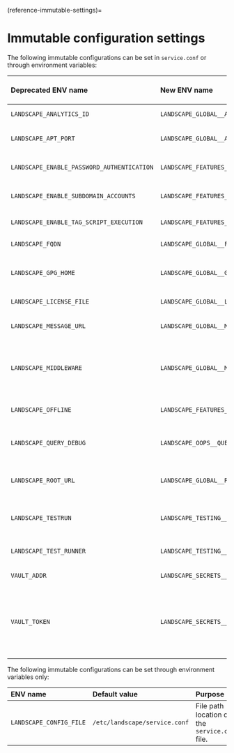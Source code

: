 (reference-immutable-settings)=

# Immutable configuration settings

The following immutable configurations can be set in `service.conf` or through environment variables:

| Deprecated ENV name | New ENV name | Deprecated section of `service.conf` | Section of `service.conf` | Deprecated key name in `service.conf` | Key name in `service.conf`  | Default value | Purpose |
| :---- | :---- | :---- | :---- | :---- | :---- | :---- | :---- |
| `LANDSCAPE_ANALYTICS_ID` | `LANDSCAPE_GLOBAL__ANALYTICS_ID` | `N/A` | `global` | `N/A` | `google_analytics_id` | `UA-1018242-60` | Google Analytics tracker ID for the deployment. |
| `LANDSCAPE_APT_PORT` | `LANDSCAPE_GLOBAL__APT_PORT` | `N/A` | `global` | `N/A` | `apt_port` | 8085 | The port the `landscape_apt` service should use. |
| `LANDSCAPE_ENABLE_PASSWORD_AUTHENTICATION` | `LANDSCAPE_FEATURES__ENABLE_PASSWORD_AUTHENTICATION` | `landscape` | `features` | `enable-password-authentication` | `enable_password_authentication` | `False` | Whether users are allowed to log in with email/password or not.  |
| `LANDSCAPE_ENABLE_SUBDOMAIN_ACCOUNTS` | `LANDSCAPE_FEATURES__ENABLE_SUBDOMAIN_ACCOUNTS` | `landscape` | `features` | `enable-subdomain-accounts` | `enable_subdomain_accounts` | `False` | Whether subdomain-based functionality is enabled or not. |
| `LANDSCAPE_ENABLE_TAG_SCRIPT_EXECUTION` | `LANDSCAPE_FEATURES__ENABLE_TAG_SCRIPT_EXECUTION` | `landscape` | `features` | `enable-tag-script-execution` | `enable_tag_script_execution` | `False` | Whether to enable tag-based script execution. |
| `LANDSCAPE_FQDN` | `LANDSCAPE_GLOBAL__FQDN` | `N/A` | `global` | `N/A` | `fqdn` | `None` | Sets the root URL using the FQDN. |
| `LANDSCAPE_GPG_HOME` | `LANDSCAPE_GLOBAL__GPG_HOME_DIR` | `N/A` | `global` | `N/A` | `gpg_home_dir` | `/var/lib/landscape-server/gnupg` | The directory containing GnuPG config files and the {spellexception}`keyrings`.  |
| `LANDSCAPE_LICENSE_FILE` | `LANDSCAPE_GLOBAL__LICENSE_FILE` | `N/A` | `global` | `N/A` | `license_file` | `/etc/landscape/license.txt` | The file path location of the license file. |
| `LANDSCAPE_MESSAGE_URL` | `LANDSCAPE_GLOBAL__MESSAGE_URL` | `N/A` | `message_system` | `N/A` | `message_system_url` | The HTTP version of the root URL with `/message-system` appended.  | The message system URL to use |
| `LANDSCAPE_MIDDLEWARE` | `LANDSCAPE_GLOBAL__MIDDLEWARE` | `N/A` | `global` | `N/A` | `middleware` | `None` | The python dotted name to the middleware function or class to use. Multiple values can be provided by separating them with a comma. |
| `LANDSCAPE_OFFLINE` | `LANDSCAPE_FEATURES__ENABLE_OFFLINE` | `global` | `features` | `offline` | `enable_offline` | `False` | Whether offline mode is set or not (only relevant for standalone setups). |
| `LANDSCAPE_QUERY_DEBUG` | `LANDSCAPE_OOPS__QUERY_DEBUG` | `N/A` | `oops` | `N/A` | `enable_query_debug` | `False` | Whether to enable query introspection and debugging middleware for Landscape or not. |
| `LANDSCAPE_ROOT_URL` | `LANDSCAPE_GLOBAL__ROOT_URL` | `global` | `global` | `root-url` | `root_url` | `None` | The Landscape Server’s root URL path. HTTP requests are expected to be made to this path. |
| `LANDSCAPE_TESTRUN` | `LANDSCAPE_TESTING__TESTRUN` | `N/A` | `testing` | `N/A` | `test_run` | `False` | If true, do not replace the importer with the import guardian to speed up the tests. |
| `LANDSCAPE_TEST_RUNNER` | `LANDSCAPE_TESTING__TEST_RUNNER` | `N/A` | `testing` | `N/A` | `test_runner` | `trial` | The `twisted` test runner to use for the `trial` script in `/dev`. |
| `VAULT_ADDR` | `LANDSCAPE_SECRETS__VAULT_URL` | `secrets` | `secrets` | `secrets-url` | `vault_url` | `None` | The URL to use for the secrets service. |
| `VAULT_TOKEN` | `LANDSCAPE_SECRETS__VAULT_TOKEN` | `secrets` | `secrets` | `secrets-service-url` | `secrets_service_url` | `None` | If provided through an environment variable, it’s expected to be the token itself. If set in `service.conf` it’s expected to be the URL of the secrets service to get the token from. |

The following immutable configurations can be set through environment variables only:

| ENV name | Default value | Purpose |
| :---- | :---- | :---- |
| `LANDSCAPE_CONFIG_FILE` | `/etc/landscape/service.conf` | File path location of the `service.conf` file. |
